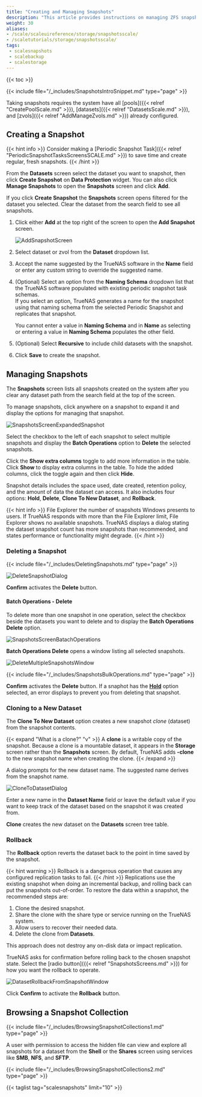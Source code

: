 ```yaml
---
title: "Creating and Managing Snapshots"
description: "This article provides instructions on managing ZFS snapshots in TrueNAS Scale."
weight: 30
aliases: 
- /scale/scaleuireference/storage/snapshotsscale/
- /scaletutorials/storage/snapshotsscale/
tags: 
 - scalesnapshots
 - scalebackup
 - scalestorage
---
```


{{< toc >}}

{{< include file="/_includes/SnapshotsIntroSnippet.md" type="page" >}}

Taking snapshots requires the system have all [pools]({{< relref "CreatePoolScale.md" >}}), [datasets]({{< relref "DatasetsScale.md" >}}), and [zvols]({{< relref "AddManageZvols.md" >}}) already configured.

## Creating a Snapshot

{{< hint info >}}
Consider making a [Periodic Snapshot Task]({{< relref "PeriodicSnapshotTasksScreensSCALE.md" >}}) to save time and create regular, fresh snapshots.
{{< /hint >}}

From the **Datasets** screen select the dataset you want to snapshot, then click **Create Snapshot** on **Data Protection** widget. 
You can also click **Manage Snapshots** to open the **Snapshots** screen and click **Add**.

If you click **Create Snapshot** the **Snapshots** screen opens filtered for the dataset you selected. 
Clear the dataset from the search field to see all snapshots.

1. Click either **Add** at the top right of the screen to open the **Add Snapshot** screen.
   
   ![AddSnapshotScreen](/images/SCALE/22.12/AddSnapshotScreen.png "Add a New Snapshot")

2. Select dataset or zvol from the **Dataset** dropdown list. 

3. Accept the name suggested by the TrueNAS software in the **Name** field or enter any custom string to override the suggested name.

4. (Optional) Select an option from  the **Naming Schema** dropdown list that the TrueNAS software populated with existing periodic snapshot task schemas.  
   If you select an option, TrueNAS generates a name for the snapshot using that naming schema from the selected Periodic Snapshot and replicates that snapshot. 

   You cannot enter a value in **Naming Schema** and in **Name** as selecting or entering a value in **Naming Schema** populates the other field. 

5. (Optional) Select **Recursive** to include child datasets with the snapshot.

6. Click **Save** to create the snapshot.
  
## Managing Snapshots

The **Snapshots** screen lists all snapshots created on the system after you clear any dataset path from the search field at the top of the screen. 

To manage snapshots, click anywhere on a snapshot to expand it and display the options for managing that snapshot.

![SnapshotsScreenExpandedSnapshot](/images/SCALE/22.12/SnapshotsScreenExpandedSnapshot.png "Expanded Snapshot Screen")

Select the checkbox to the left of each snapshot to select multiple snapshots and display the **Batch Operations** option to **Delete** the selected snapshots.

Click the **Show extra columns** toggle to add more information in the table. Click **Show** to display extra columns in the table. To hide the added columns, click the toggle again and then click **Hide**. 

Snapshot details includes the space used, date created, retention policy, and the amount of data the dataset can access. It also includes four options: **Hold**, **Delete**, **Clone To New Dataset**, and **Rollback**. 

{{< hint info >}}
File Explorer the number of snapshots Windows presents to users. If TrueNAS responds with more than the File Explorer limit, File Explorer shows no available snapshots.
TrueNAS displays a dialog stating the dataset snapshot count has more snapshots than recommended, and states performance or functionality might degrade.
{{< /hint >}}

### Deleting a Snapshot

{{< include file="/_includes/DeletingSnapshots.md" type="page" >}}

![DeleteSnapshotDialog](/images/SCALE/22.12/DeleteSnapshotDialog.png "Delete Single Snapshot")

**Confirm** activates the **Delete** button.

#### Batch Operations - Delete
To delete more than one snapshot in one operation, select the checkbox beside the datasets you want to delete and to display the **Batch Operations Delete** option. 

![SnapshotsScreenBatachOperations](/images/SCALE/22.12/SnapshotsScreenBatachOperations.png "Batch Operations Delete Snapshot")

**Batch Operations Delete** opens a window listing all selected snapshots.

![DeleteMultipleSnapshotsWindow](/images/SCALE/22.12/DeleteMultipleSnapshotsWindow.png "Batch Operations Delete Snapshot Window")

{{< include file="/_includes/SnapshotsBulkOperations.md" type="page" >}} 

**Confirm** activates the **Delete** button. If a snaphot has the **[Hold](#snapshot-details-screen)** option selected, an error displays to prevent you from deleting that snapshot.

### Cloning to a New Dataset

The **Clone To New Dataset** option creates a new snapshot *clone* (dataset) from the snapshot contents.

{{< expand "What is a clone?" "v" >}}
A **clone** is a writable copy of the snapshot.
Because a clone is a mountable dataset, it appears in the **Storage** screen rather than the **Snapshots** screen.
By default, TrueNAS adds **-clone** to the new snapshot name when creating the clone.
{{< /expand >}}

A dialog prompts for the new dataset name.
The suggested name derives from the snapshot name.

![CloneToDatasetDialog](/images/SCALE/22.12/CloneToDatasetDialog.png "Clone To New Dataset from Snapshot")

Enter a new name in the **Dataset Name** field or leave the default value if you want to keep track of the dataset based on the snapshot it was created from.

**Clone** creates the new dataset on the **Datasets** screen tree table.

### Rollback

The **Rollback** option reverts the dataset back to the point in time saved by the snapshot.

{{< hint warning >}}
Rollback is a dangerous operation that causes any configured replication tasks to fail.
{{< /hint >}}
Replications use the existing snapshot when doing an incremental backup, and rolling back can put the snapshots out-of-order.
To restore the data within a snapshot, the recommended steps are:

1.  Clone the desired snapshot.
2.  Share the clone with the share type or service running on the TrueNAS system.
3.  Allow users to recover their needed data.
4.  Delete the clone from **Datasets**.

This approach does not destroy any on-disk data or impact replication.

TrueNAS asks for confirmation before rolling back to the chosen snapshot state. Select the [radio button]({{< relref "SnapshotsScreens.md" >}}) for how you want the rollback to operate.

![DatasetRollbackFromSnapshotWindow](/images/SCALE/22.12/DatasetRollbackFromSnapshotWindow.png "Dataset Rollback from Snapshot")

Click **Confirm** to activate the **Rollback** button.

## Browsing a Snapshot Collection 

{{< include file="/_includes/BrowsingSnapshotCollections1.md" type="page" >}}

A user with permission to access the hidden file can view and explore all snapshots for a dataset from the **Shell** or the **Shares** screen using services like **SMB**, **NFS**, and **SFTP**.

{{< include file="/_includes/BrowsingSnapshotCollections2.md" type="page" >}}

{{< taglist tag="scalesnapshots" limit="10" >}}
